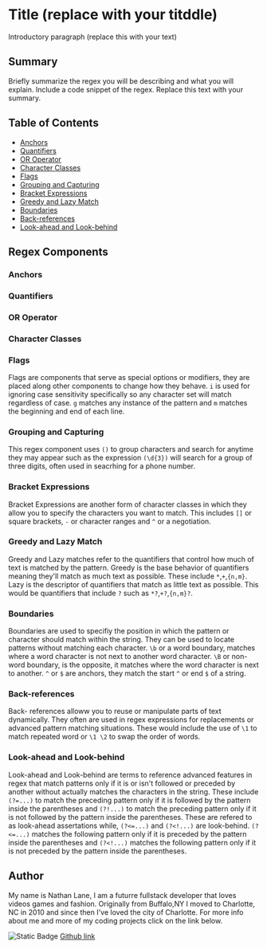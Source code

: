 # Title (replace with your titddle)

Introductory paragraph (replace this with your text)

## Summary

Briefly summarize the regex you will be describing and what you will explain. Include a code snippet of the regex. Replace this text with your summary.

## Table of Contents

- [Anchors](#anchors)
- [Quantifiers](#quantifiers)
- [OR Operator](#or-operator)
- [Character Classes](#character-classes)
- [Flags](#flags)
- [Grouping and Capturing](#grouping-and-capturing)
- [Bracket Expressions](#bracket-expressions)
- [Greedy and Lazy Match](#greedy-and-lazy-match)
- [Boundaries](#boundaries)
- [Back-references](#back-references)
- [Look-ahead and Look-behind](#look-ahead-and-look-behind)

## Regex Components

### Anchors

### Quantifiers

### OR Operator

### Character Classes

### Flags

Flags are components that serve as special options or modifiers, they are placed along other components to change how they behave. `i` is used for ignoring case sensitivity specifically so any character set will match regardless of case. `g` matches any instance of the pattern and `m` matches the beginning and end of each line.  

### Grouping and Capturing

This regex component uses `()` to group characters and search for anytime they may appear such as the expression `(\d{3})` will search for a group of three digits, often used in seacrhing for a phone number. 

### Bracket Expressions

Bracket Expressions are another form of character classes in which they allow you to specify the characters you want to match. This includes `[]` or square brackets, `-` or character ranges and `^` or a negotiation.

### Greedy and Lazy Match

Greedy and Lazy matches refer to the quantifiers that control how much of text is matched by the pattern. Greedy is the base behavior of quantifiers meaning they'll match as much text as possible. These include `*`,`+`,`{n,m}`. Lazy is the descriptor of quantifiers that match as little text as possible. This would be quantifiers that include `?` such as `*?`,`+?`,`{n,m}?`.

### Boundaries

Boundaries are used to specifiy the position in which the pattern or character should match within the string. They can be used to locate patterns without matching each character. `\b` or a word boundary, matches where a word character is not next to another word character. `\B` or non-word boundary, is the opposite, it matches where the word character is next to another. `^` or `$` are anchors, they match the start `^` or end `$` of a string.  

### Back-references

Back- references alloww you to reuse or manipulate parts of text dynamically. They often are used in regex expressions for replacements or advanced pattern matching situations. These would include the use of `\1` to match repeated word or `\1 \2` to swap the order of words.

### Look-ahead and Look-behind

Look-ahead and Look-behind are terms to reference advanced features in regex that match patterns only if it is or isn't followed or preceded by another without actually matches the characters in the string. These include `(?=...)` to match the preceding pattern only if it is followed by the pattern inside the parentheses and `(?!...)` to match the preceding pattern only if it is not followed by the pattern inside the parentheses. These are refered to as look-ahead assertations while, `(?<=...)` and `(?<!...)` are look-behind. `(?<=...)` matches the following pattern only if it is preceded by the pattern inside the parentheses and `(?<!...)` matches the following pattern only if it is not preceded by the pattern inside the parentheses.

## Author

My name is Nathan Lane, I am a futurre fullstack developer that loves videos games and fashion. Originally from Buffalo,NY I moved to Charlotte, NC in 2010 and since then I've loved the city of Charlotte. For more info about me and more of my coding projects click on the link below.

![Static Badge](https://img.shields.io/badge/Github-blue?style=flat&logo=GitHub)
[Github link](https://github.com/LaneNathan)
